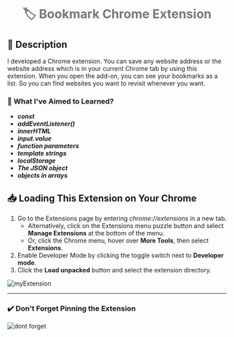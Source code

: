 <h1 align="center" style="color:#777;"> 🏷️ Bookmark Chrome Extension </h1>


## :memo: Description

I developed a Chrome extension. You can save any website address or the website address which is in your current Chrome tab by using this extension. When you open the add-on, you can see your bookmarks as a list. So you can find websites you want to revisit whenever you want.

  
### :dart: What I've Aimed to Learned?

- **_const_**
- **_addEventListener()_**
- **_innerHTML_**
-  **_input.value_**
-  **_function parameters_**
-  **_template strings_**
-  **_localStorage_**
-  **_The JSON object_**
-  **_objects in arrays_**

## :inbox_tray: Loading This Extension on Your Chrome

<ol>
  <li>Go to the Extensions page by entering <em>chrome://extensions</em> in a new tab.
   <ul>
    <li>Alternatively, click on the Extensions menu puzzle button and select <strong>Manage Extensions</strong> at the bottom of the menu.</li>
    <li>Or, click the Chrome menu, hover over <strong>More Tools</strong>, then select <strong>Extensions</strong>.</li>
  </ul>
  </li>
  <li>Enable Developer Mode by clicking the toggle switch next to <strong>Developer mode</strong>.</li>
  <li>Click the <strong>Load unpacked</strong> button and select the extension directory.</li>
</ol>

![myExtension](https://user-images.githubusercontent.com/102172877/209807462-89eb2dbe-373c-4ccf-b311-ccd68a8abea2.png)

_____

### :heavy_check_mark: Don't Forget Pinning the Extension
![dont forget](https://user-images.githubusercontent.com/102172877/209808124-720a1135-97ba-4fd7-ad33-d627f130cdea.png)
